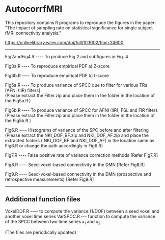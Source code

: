# AutocorrfMRI

This repository contains R programs to reproduce the figures in the paper: "The Impact of sampling rate on statistical significance for single subject fMRI connectivity analysis."

https://onlinelibrary.wiley.com/doi/full/10.1002/hbm.24600

----------------------------------------------------------------------------------------

Fig2andFig4.R  ----    To produce Fig 2 and subfigures in Fig. 4
 

Fig3a.R   ----    To reproduce empirical PDF a) Z-score 

Fig3b.R   ----    To reproduce empirical PDF b) t-score

Fig5a.R   ----     To produce variance of SPCC due to filter for various TRs [AFNI (IIR) filters]  
                (Please extract the Filter.zip and place them in the folder in the location of the Fig5a.R ) 

Fig5b.R   ----     To produce variance of SPCC for AFNI (IIR), FSL and FIR filters  
                (Please extract the Filter.zip and place them in the folder in the location of the Fig5b.R ) 


Fig6.R ----  Histograms of variance of the SPC before and after filtering 
(Please extract the NKI_DOF_BF.zip  and NKI_DOF_AF.zip and place the extracted folders ( NKI_DOF_BF and NKI_DOF_AF) in the  location same as  Fig6.R  or change the path accordingly in Fig6.R)   

Fig7.R ---- False positive rate of variance correction methods [Refer Fig7.R]



Fig8.R  ---- Seed-voxel-based connectivity in the DMN    [Refer Fig8.R]

Fig9.R  ----  Seed-voxel-based connectivity in the DMN  (prospective and retrospective measurements)  [Refer Fig9.R]

----------------------------------------------------------------------------------------
Additional function files
----------------------------------------------------------------------------------------

VoxelDOF.R  ----  to compute the variance (1/DOF) between a seed voxel and another voxel time series
VarSPCC.R  --- function to compute the variance of the SPCC between two time series $x_1$ and $x_2$.

(The files are periodically updated)
